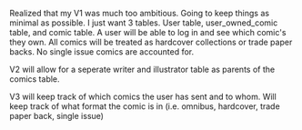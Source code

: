 Realized that my V1 was much too ambitious. Going to keep things as minimal as possible. I just want 3 tables. User table, user_owned_comic table, and comic table. A user will be able to log in and see which comic's they own. All comics will be treated as hardcover collections or trade paper backs. No single issue comics are accounted for.

V2 will allow for a seperate writer and illustrator table as parents of the comics table.

V3 will keep track of which comics the user has sent and to whom. Will keep track of what format the comic is in (i.e. omnibus, hardcover, trade paper back, single issue)
